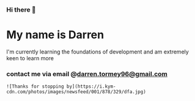 ### Hi there 👋
# My name is Darren  
  I'm currently learning the foundations of development and am extremely keen to learn more  
### contact me via email @darren.tormey96@gmail.com  
	![Thanks for stopping by](https://i.kym-cdn.com/photos/images/newsfeed/001/878/329/dfa.jpg) 
<!--
**DarrenJT/DarrenJT** is a ✨ _special_ ✨ repository because its `README.md` (this file) appears on your GitHub profile.

Here are some ideas to get you started:

- 🔭 I’m currently working on ...
- 🌱 I’m currently learning ...
- 👯 I’m looking to collaborate on ...
- 🤔 I’m looking for help with ...
- 💬 Ask me about ...
- 📫 How to reach me: ...
- 😄 Pronouns: ...
- ⚡ Fun fact: ...
-->
